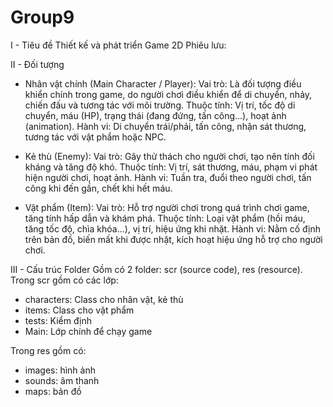 # Group9
I - Tiêu đề
Thiết kế và phát triển Game 2D Phiêu lưu: 


II - Đối tượng
- Nhân vật chính (Main Character / Player):
Vai trò: Là đối tượng điều khiển chính trong game, do người chơi điều khiển để di chuyển, nhảy, chiến đấu và tương tác với môi trường.
Thuộc tính: Vị trí, tốc độ di chuyển, máu (HP), trạng thái (đang đứng, tấn công...), hoạt ảnh (animation).
Hành vi: Di chuyển trái/phải, tấn công, nhận sát thương, tương tác với vật phẩm hoặc NPC.

- Kẻ thù (Enemy):
Vai trò: Gây thử thách cho người chơi, tạo nên tính đối kháng và tăng độ khó.
Thuộc tính: Vị trí, sát thương, máu, phạm vi phát hiện người chơi, hoạt ảnh.
Hành vi: Tuần tra, đuổi theo người chơi, tấn công khi đến gần, chết khi hết máu.

- Vật phẩm (Item):
Vai trò: Hỗ trợ người chơi trong quá trình chơi game, tăng tính hấp dẫn và khám phá.
Thuộc tính: Loại vật phẩm (hồi máu, tăng tốc độ, chìa khóa...), vị trí, hiệu ứng khi nhặt.
Hành vi: Nằm cố định trên bản đồ, biến mất khi được nhặt, kích hoạt hiệu ứng hỗ trợ cho người chơi.


III - Cấu trúc Folder
Gồm có 2 folder: scr (source code), res (resource).
Trong scr gồm có các lớp:
- characters: Class cho nhân vật, kẻ thù
- items: Class cho vật phẩm
- tests: Kiểm định
- Main: Lớp chính để chạy game

Trong res gồm có:
- images: hình ảnh
- sounds: âm thanh
- maps: bản đồ


